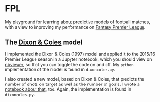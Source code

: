 # FPL 

My playground for learning about predictive models of football matches, with a 
view to improving my performance on [Fantasy Premier League](https://fantasy.premierleague.com/). 

## The [Dixon & Coles](http://www.math.ku.dk/~rolf/teaching/thesis/DixonColes.pdf) model

I implemented the Dixon & Coles (1997) model and applied it to the 2015/16 Premier League season in a Jupyter notebook, which you should view on [nbviewer](https://nbviewer.jupyter.org/github/anguswilliams91/FPL/blob/master/DixonColesAnalysis.ipynb), so that you can toggle the code on and off.
My `python` implementation of the model is found in `dixoncoles.py`.

I also created a new model, based on Dixon & Coles, that predicts the number of shots on target as well as the number of goals.
I wrote a [notebook about that](https://nbviewer.jupyter.org/github/anguswilliams91/FPL/blob/master/ShotsOnTarget.ipynb), too. 
Again, the implementation is found in `dixoncoles.py`.